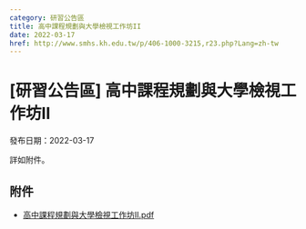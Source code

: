 ```yaml
---
category: 研習公告區
title: 高中課程規劃與大學檢視工作坊II
date: 2022-03-17
href: http://www.smhs.kh.edu.tw/p/406-1000-3215,r23.php?Lang=zh-tw
---
```


# [研習公告區] 高中課程規劃與大學檢視工作坊II

發布日期：2022-03-17

詳如附件。

## 附件

- [高中課程規劃與大學檢視工作坊II.pdf](https://www.smhs.kh.edu.tw/var/file/0/1000/attach/14/pta_2984_6516172_96234.pdf)
